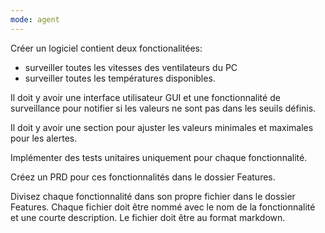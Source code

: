 ```yaml
---
mode: agent
---
```


Créer un logiciel contient deux fonctionalitées:
- surveiller toutes les vitesses des ventilateurs du PC
- surveiller toutes les températures disponibles.

Il doit y avoir une interface utilisateur GUI et une fonctionnalité de surveillance pour notifier si les valeurs ne sont pas dans les seuils définis.

Il doit y avoir une section pour ajuster les valeurs minimales et maximales pour les alertes.

Implémenter des tests unitaires uniquement pour chaque fonctionnalité.

Créez un PRD pour ces fonctionnalités dans le dossier Features.

Divisez chaque fonctionnalité dans son propre fichier dans le dossier Features. Chaque fichier doit être nommé avec le nom de la fonctionnalité et une courte description. Le fichier doit être au format markdown.
